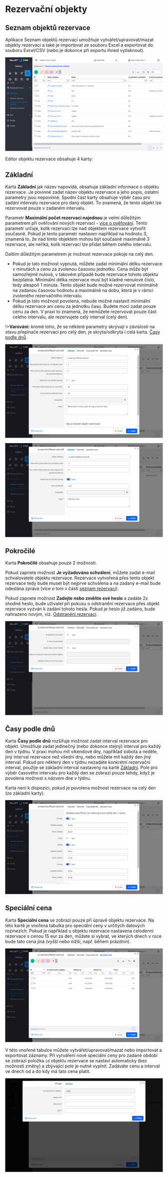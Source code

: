# Rezervační objekty

## Seznam objektů rezervace

Aplikace Seznam objektů rezervací umožňuje vytvářet/upravovat/mazat objekty rezervací a také je importovat ze souboru Excel a exportovat do souboru Excel/CSV (nebo je dokonce při exportu ihned vytisknout).

![](reservation_object-datatable.png)

Editor objektu rezervace obsahuje 4 karty:

## Základní

Karta **Základní** jak název napovídá, obsahuje základní informace o objektu rezervace. Je povinné zadat název objektu rezervace a jeho popis, ostatní parametry jsou nepovinné. Spodní část karty obsahuje výběr času pro zadání intervalu rezervace pro daný objekt. To znamená, že tento objekt lze rezervovat pouze v zadaném intervalu.

Parametr **Maximální počet rezervací najednou** je velmi důležitým parametrem při ověřování nových rezervací - [více o ověřování](../reservations/readme.md#potvrzení-platnosti-rezervací). Tento parametr určuje, kolik rezervací lze nad objektem rezervace vytvořit současně. Pokud je tento parametr nastaven například na hodnotu 3, znamená to, že nad tímto objektem mohou být současně maximálně 3 rezervace, ale neříká, kolik rezervací lze přidat během celého intervalu.

Dalším důležitým parametrem je možnost rezervace pokoje na celý den.

- Pokud je tato možnost vypnutá, můžete zadat minimální délku rezervace v minutách a cenu za zvolenou časovou jednotku. Cena může být samozřejmě nulová, v takovém případě bude rezervace tohoto objektu bezplatná. Minimální délka rezervace musí být kladné nenulové číslo, tedy alespoň 1 minuta. Tento objekt bude možné rezervovat minimálně na zadanou časovou hodnotu a maximálně na dobu, která je v rámci zvoleného rezervačního intervalu.
- Pokud je tato možnost povolena, nebude možné nastavit minimální délku rezervace ani cenu za jednotku času. Budete moci zadat pouze cenu za den. V praxi to znamená, že nemůžete rezervovat pouze část celého intervalu, ale rezervujete celý interval (celý den).

!>**Varování:** kromě toho, že se některé parametry skrývají v závislosti na stavu přepínače rezervací pro celý den, je skryta/odkryta i celá karta. [Časy podle dnů](#časy-podle-dnů).

![](reservation_object-editor_basic_tab.png)

![](reservation_object-editor_basic_tab_2.png)

## Pokročilé

Karta **Pokročilé** obsahuje pouze 2 možnosti.

Pokud zapnete možnost **Je vyžadováno schválení**, můžete zadat e-mail schvalovatele objektu rezervace. Rezervace vytvořená přes tento objekt rezervace tedy bude muset být nejprve schválena a na zadaný e-mail bude odeslána zpráva (více o tom v části [seznam rezervací](../reservations/readme.md#seznam-rezervací)).

Pokud zapnete možnost **Zadejte nebo změňte své heslo** a zadáte 2x shodné heslo, bude uživatel při pokusu o odstranění rezervace přes objekt rezervace vyzván k zadání tohoto hesla. Pokud je heslo již zadáno, bude nahrazeno novým, viz. [Odstranění rezervací](../reservations/readme.md#vymazání-výhrad).

![](reservation_object-editor_advance_tab.png)

## Časy podle dnů

Karta **Časy podle dnů** rozšiřuje možnost zadat interval rezervace pro objekt. Umožňuje zadat jedinečný (nebo dokonce stejný) interval pro každý den v týdnu. V praxi mohou mít víkendové dny, například sobota a neděle, jiný interval rezervace než všední dny, nebo můžete mít každý den jiný interval. Pokud pro některý den v týdnu nezadáte konkrétní rezervační interval, použije se základní interval nastavený na kartě [Základní](#Základní). Pole pro výběr časového intervalu pro každý den se zobrazí pouze tehdy, když je povolena možnost s názvem dne v týdnu.

Karta není k dispozici, pokud je povolena možnost rezervace na celý den (ze základní karty).

![](reservation_object-editor_chooseDay_tab.png)

## Speciální cena

Karta **Speciální cena** se zobrazí pouze při úpravě objektu rezervace. Na této kartě je vnořená tabulka pro speciální ceny v určitých datových rozmezích. Pokud je například u objektu rezervace nastavena celodenní rezervace s cenou 15 eur za den, můžete si vybrat, ve kterých dnech v roce bude tato cena jiná (vyšší nebo nižší, např. během prázdnin).

![](reservation_object-editor_prices_tab.png)

V této vnořené tabulce můžete vytvářet/upravovat/mazat nebo importovat a exportovat záznamy. Při vytváření nové speciální ceny pro zadané období se zobrazí položka `id` objektu rezervace se nastaví automaticky (bez možnosti změny) a zbývající pole je nutné vyplnit. Zadáváte cenu a interval ve dnech od a do kdy má tato cena platit.

![](reservation_object-editor_prices_add.png)
